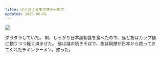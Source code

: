 ```yaml
---
title: 注ぐだけ日本の味が一瞬で
updated: 2025-06-01
---
```

![](https://i.imgur.com/CW2aSQt.jpeg)

ダラダラしていた。
朝、しっかり日本風朝食を食べたので、昼と夜はカップ麺に頼りつつ軽く済ませた。
昼は謎の焼きそばで、夜は同僚が日本から買ってきてくれたチキンラーメン。整った。